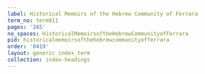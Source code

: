 ```yaml
---
label: Historical Memoirs of the Hebrew Community of Ferrara
term_no: term911
pages: '265'
no_spaces: HistoricalMemoirsoftheHebrewCommunityofFerrara
pid: historicalmemoirsofthehebrewcommunityofferrara
order: '0419'
layout: generic_index_term
collection: index-headings
---
```

